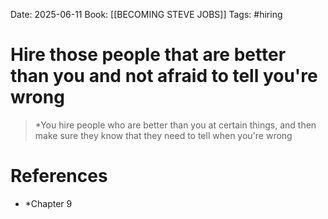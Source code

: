 Date: 2025-06-11
Book: [[BECOMING STEVE JOBS]]
Tags: #hiring

# Hire those people that are better than you and not afraid to tell you're wrong

>*You hire people who are better than you at certain things, and then make sure they know that they need to tell 
>when you're wrong 

# References 
- *Chapter 9